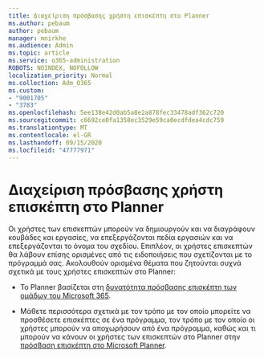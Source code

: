 ```yaml
---
title: Διαχείριση πρόσβασης χρήστη επισκέπτη στο Planner
ms.author: pebaum
author: pebaum
manager: mnirkhe
ms.audience: Admin
ms.topic: article
ms.service: o365-administration
ROBOTS: NOINDEX, NOFOLLOW
localization_priority: Normal
ms.collection: Adm_O365
ms.custom:
- "9001705"
- "3783"
ms.openlocfilehash: 5ee138e42d0ab5a8e2a878fec33478adf362c720
ms.sourcegitcommit: c6692ce0fa1358ec3529e59ca0ecdfdea4cdc759
ms.translationtype: MT
ms.contentlocale: el-GR
ms.lasthandoff: 09/15/2020
ms.locfileid: "47777971"
---
```

# <a name="manage-guest-user-access-to-planner"></a>Διαχείριση πρόσβασης χρήστη επισκέπτη στο Planner

Οι χρήστες των επισκεπτών μπορούν να δημιουργούν και να διαγράφουν κουβάδες και εργασίες, να επεξεργάζονται πεδία εργασιών και να επεξεργάζονται το όνομα του σχεδίου. Επιπλέον, οι χρήστες επισκεπτών θα λάβουν επίσης ορισμένες από τις ειδοποιήσεις που σχετίζονται με το πρόγραμμά σας. Ακολουθούν ορισμένα θέματα που ζητούνται συχνά σχετικά με τους χρήστες επισκεπτών στο Planner:

- Το Planner βασίζεται στη [δυνατότητα πρόσβασης επισκέπτη των ομάδων του Microsoft 365](https://support.office.com/article/Adding-guests-to-Office-365-Groups-bfc7a840-868f-4fd6-a390-f347bf51aff6). 

- Μάθετε περισσότερα σχετικά με τον τρόπο με τον οποίο μπορείτε να προσθέσετε επισκέπτες σε ένα πρόγραμμα, τον τρόπο με τον οποίο οι χρήστες μπορούν να αποχωρήσουν από ένα πρόγραμμα, καθώς και τι μπορούν να κάνουν οι χρήστες των επισκεπτών στο Planner στην [πρόσβαση επισκέπτη στο Microsoft Planner](https://support.office.com/article/Guest-access-in-Microsoft-Planner-cc5d7f96-dced-4da4-ab62-08c72d9759c6).

